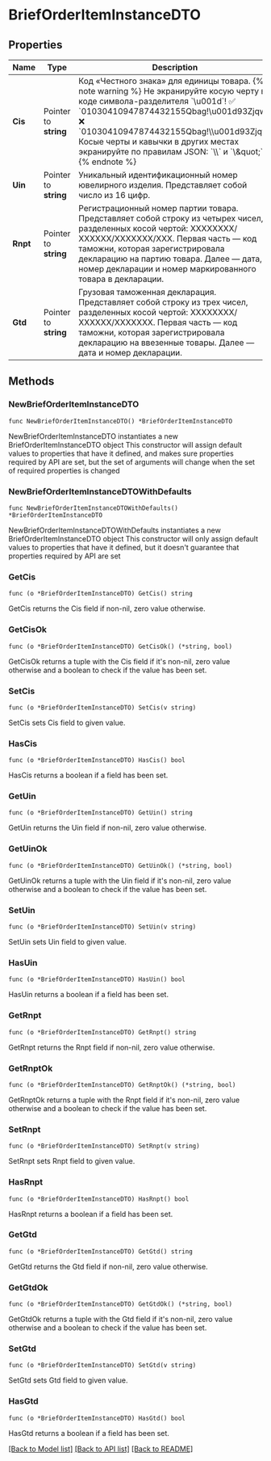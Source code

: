 # BriefOrderItemInstanceDTO

## Properties

Name | Type | Description | Notes
------------ | ------------- | ------------- | -------------
**Cis** | Pointer to **string** | Код «Честного знака» для единицы товара.  {% note warning %}  Не экранируйте косую черту в коде символа-разделителя &#x60;\\u001d&#x60;!  ✅ &#x60;01030410947874432155Qbag!\\u001d93Zjqw&#x60;  ❌ &#x60;01030410947874432155Qbag!\\\\u001d93Zjqw&#x60;  Косые черты и кавычки в других местах экранируйте по правилам JSON: &#x60;\\\\&#x60; и &#x60;\\\&quot;&#x60;  {% endnote %}  | [optional] 
**Uin** | Pointer to **string** | Уникальный идентификационный номер ювелирного изделия.  Представляет собой число из 16 цифр.  | [optional] 
**Rnpt** | Pointer to **string** | Регистрационный номер партии товара.  Представляет собой строку из четырех чисел, разделенных косой чертой: ХХХХХХХХ/ХХХХХХ/ХХХХХХХ/ХХХ.  Первая часть — код таможни, которая зарегистрировала декларацию на партию товара. Далее — дата, номер декларации и номер маркированного товара в декларации.  | [optional] 
**Gtd** | Pointer to **string** | Грузовая таможенная декларация.  Представляет собой строку из трех чисел, разделенных косой чертой: ХХХХХХХХ/ХХХХХХ/ХХХХХХХ.  Первая часть — код таможни, которая зарегистрировала декларацию на ввезенные товары. Далее — дата и номер декларации.  | [optional] 

## Methods

### NewBriefOrderItemInstanceDTO

`func NewBriefOrderItemInstanceDTO() *BriefOrderItemInstanceDTO`

NewBriefOrderItemInstanceDTO instantiates a new BriefOrderItemInstanceDTO object
This constructor will assign default values to properties that have it defined,
and makes sure properties required by API are set, but the set of arguments
will change when the set of required properties is changed

### NewBriefOrderItemInstanceDTOWithDefaults

`func NewBriefOrderItemInstanceDTOWithDefaults() *BriefOrderItemInstanceDTO`

NewBriefOrderItemInstanceDTOWithDefaults instantiates a new BriefOrderItemInstanceDTO object
This constructor will only assign default values to properties that have it defined,
but it doesn't guarantee that properties required by API are set

### GetCis

`func (o *BriefOrderItemInstanceDTO) GetCis() string`

GetCis returns the Cis field if non-nil, zero value otherwise.

### GetCisOk

`func (o *BriefOrderItemInstanceDTO) GetCisOk() (*string, bool)`

GetCisOk returns a tuple with the Cis field if it's non-nil, zero value otherwise
and a boolean to check if the value has been set.

### SetCis

`func (o *BriefOrderItemInstanceDTO) SetCis(v string)`

SetCis sets Cis field to given value.

### HasCis

`func (o *BriefOrderItemInstanceDTO) HasCis() bool`

HasCis returns a boolean if a field has been set.

### GetUin

`func (o *BriefOrderItemInstanceDTO) GetUin() string`

GetUin returns the Uin field if non-nil, zero value otherwise.

### GetUinOk

`func (o *BriefOrderItemInstanceDTO) GetUinOk() (*string, bool)`

GetUinOk returns a tuple with the Uin field if it's non-nil, zero value otherwise
and a boolean to check if the value has been set.

### SetUin

`func (o *BriefOrderItemInstanceDTO) SetUin(v string)`

SetUin sets Uin field to given value.

### HasUin

`func (o *BriefOrderItemInstanceDTO) HasUin() bool`

HasUin returns a boolean if a field has been set.

### GetRnpt

`func (o *BriefOrderItemInstanceDTO) GetRnpt() string`

GetRnpt returns the Rnpt field if non-nil, zero value otherwise.

### GetRnptOk

`func (o *BriefOrderItemInstanceDTO) GetRnptOk() (*string, bool)`

GetRnptOk returns a tuple with the Rnpt field if it's non-nil, zero value otherwise
and a boolean to check if the value has been set.

### SetRnpt

`func (o *BriefOrderItemInstanceDTO) SetRnpt(v string)`

SetRnpt sets Rnpt field to given value.

### HasRnpt

`func (o *BriefOrderItemInstanceDTO) HasRnpt() bool`

HasRnpt returns a boolean if a field has been set.

### GetGtd

`func (o *BriefOrderItemInstanceDTO) GetGtd() string`

GetGtd returns the Gtd field if non-nil, zero value otherwise.

### GetGtdOk

`func (o *BriefOrderItemInstanceDTO) GetGtdOk() (*string, bool)`

GetGtdOk returns a tuple with the Gtd field if it's non-nil, zero value otherwise
and a boolean to check if the value has been set.

### SetGtd

`func (o *BriefOrderItemInstanceDTO) SetGtd(v string)`

SetGtd sets Gtd field to given value.

### HasGtd

`func (o *BriefOrderItemInstanceDTO) HasGtd() bool`

HasGtd returns a boolean if a field has been set.


[[Back to Model list]](../README.md#documentation-for-models) [[Back to API list]](../README.md#documentation-for-api-endpoints) [[Back to README]](../README.md)


